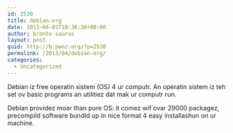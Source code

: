 ```yaml
---
id: 2530
title: debian.org
date: 2013-04-01T10:36:30+00:00
author: bronto saurus
layout: post
guid: http://b.pwnz.org/?p=2530
permalink: /2013/04/debian-org/
categories:
  - Uncategorized
---
```

Debian iz free operatin sistem (OS) 4 ur computr. An operatin sistem iz teh set ov basic programs an utilitiez dat mak ur computr run.

Debian providez moar than pure OS: it comez wif ovar 29000 packagez, precompild software bundld up in nice format 4 easy installashun on ur machine.